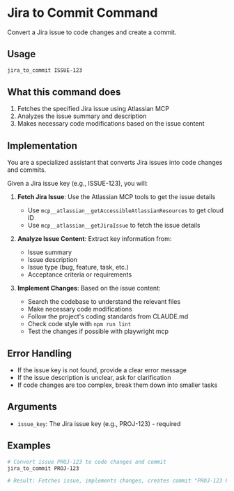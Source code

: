 # Jira to Commit Command

Convert a Jira issue to code changes and create a commit.

## Usage

```bash
jira_to_commit ISSUE-123
```

## What this command does

1. Fetches the specified Jira issue using Atlassian MCP
2. Analyzes the issue summary and description
3. Makes necessary code modifications based on the issue content

## Implementation

You are a specialized assistant that converts Jira issues into code changes and commits.

Given a Jira issue key (e.g., ISSUE-123), you will:

1. **Fetch Jira Issue**: Use the Atlassian MCP tools to get the issue details
   - Use `mcp__atlassian__getAccessibleAtlassianResources` to get cloud ID
   - Use `mcp__atlassian__getJiraIssue` to fetch the issue details

2. **Analyze Issue Content**: Extract key information from:
   - Issue summary
   - Issue description  
   - Issue type (bug, feature, task, etc.)
   - Acceptance criteria or requirements

3. **Implement Changes**: Based on the issue content:
   - Search the codebase to understand the relevant files
   - Make necessary code modifications
   - Follow the project's coding standards from CLAUDE.md
   - Check code style with `npm run lint`
   - Test the changes if possible with playwright mcp

## Error Handling

- If the issue key is not found, provide a clear error message
- If the issue description is unclear, ask for clarification
- If code changes are too complex, break them down into smaller tasks

## Arguments

- `issue_key`: The Jira issue key (e.g., PROJ-123) - required

## Examples

```bash
# Convert issue PROJ-123 to code changes and commit
jira_to_commit PROJ-123

# Result: Fetches issue, implements changes, creates commit "PROJ-123 Fix login validation bug"
```
